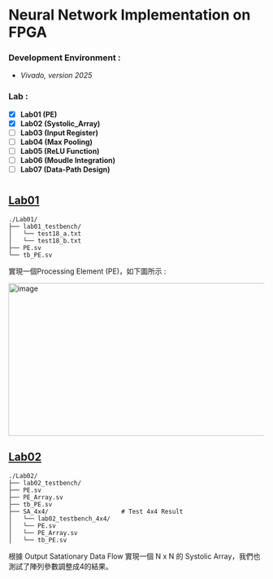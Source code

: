 # Neural Network Implementation on FPGA  

### Development Environment : 
- *Vivado, version 2025*   


### Lab : 
- [x] **Lab01 (PE)**
- [X] **Lab02 (Systolic_Array)**
- [ ] **Lab03 (Input Register)**
- [ ] **Lab04 (Max Pooling)**
- [ ] **Lab05 (ReLU Function)**
- [ ] **Lab06 (Moudle Integration)**
- [ ] **Lab07 (Data-Path Design)**

# 

## [Lab01](./Lab01) 
```
./Lab01/
├── lab01_testbench/  
│   └── test18_a.txt  
│   └── test18_b.txt  
├── PE.sv                        
└── tb_PE.sv    
```
實現一個Processing Element (PE)，如下圖所示 :  
   
<img width="600" height="300" alt="image" src="https://github.com/user-attachments/assets/5e62ab76-81d2-4af2-ba27-ad5c3426a452" />




## [Lab02](./Lab02)  
```
./Lab02/
├── lab02_testbench/    
├── PE.sv  
├── PE_Array.sv                          
├── tb_PE.sv
├── SA_4x4/                    # Test 4x4 Result  
│   └── lab02_testbench_4x4/
│   └── PE.sv 
│   └── PE_Array.sv 
│   └── tb_PE.sv 
```
根據 Output Satationary Data Flow 實現一個 N x N 的 Systolic Array，我們也測試了陣列參數調整成4的結果。  

